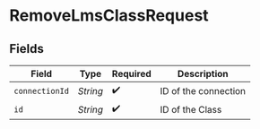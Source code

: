 # RemoveLmsClassRequest


## Fields

| Field                | Type                 | Required             | Description          |
| -------------------- | -------------------- | -------------------- | -------------------- |
| `connectionId`       | *String*             | :heavy_check_mark:   | ID of the connection |
| `id`                 | *String*             | :heavy_check_mark:   | ID of the Class      |